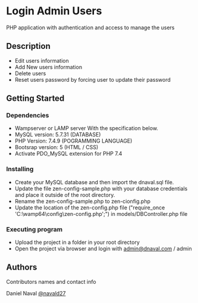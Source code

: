 # Login Admin Users

PHP application with authentication and access to manage the users

## Description

* Edit users information
* Add New users information
* Delete users
* Reset users password by forcing user to update their password

## Getting Started

### Dependencies

* Wampserver or LAMP server With the specification below.
* MySQL version: 5.7.31  (DATABASE)
* PHP Version: 7.4.9     (POGRAMMING LANGUAGE)
* Bootsrap version: 5    (HTML / CSS)
* Activate PDO_MySQL extension for PHP 7.4

### Installing

* Create your MySQL database and then import the dnaval.sql file.
* Update the file zen-config-sample.php with your database credentials and place it outside of the root directory.
* Rename the zen-config-sample.php to zen-cionfig.php
* Update the location of the zen-config.php file ("require_once 'C:\wamp64\config\zen-config.php';") in models/DBController.php file 

### Executing program

* Upload the project in a folder in your root directory
* Open the project via browser and login with admin@dnaval.com / admin

## Authors

Contributors names and contact info

Daniel Naval 
[@navald27](https://twitter.com/navald27)
